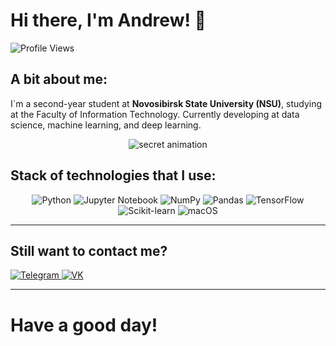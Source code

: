 # Hi there, I'm Andrew! 👋
![Profile Views](https://komarev.com/ghpvc/?username=F1ameX&color=red)
## A bit about me:
I`m a second-year student at **Novosibirsk State University (NSU)**, studying at the Faculty of Information Technology. Currently developing at data science, machine learning, and deep learning.

<p align="center">
  <img src="https://github.com/F1ameX/F1ameX/blob/main/secret_file.gif" alt="secret animation" />
</p>

## Stack of technologies that I use:
<div align="center">
  <img src="https://img.shields.io/badge/Python-3776AB?style=for-the-badge&logo=python&logoColor=white" alt="Python" />
  <img src="https://img.shields.io/badge/Jupyter-F37626?style=for-the-badge&logo=jupyter&logoColor=white" alt="Jupyter Notebook">
  <img src="https://img.shields.io/badge/NumPy-013243?style=for-the-badge&logo=numpy&logoColor=white" alt="NumPy" />
  <img src="https://img.shields.io/badge/Pandas-150458?style=for-the-badge&logo=pandas&logoColor=white" alt="Pandas" />
  <img src="https://img.shields.io/badge/TensorFlow-FF6F00?style=for-the-badge&logo=tensorflow&logoColor=white" alt="TensorFlow" />
  <img src="https://img.shields.io/badge/ScikitLearn-F7931E?style=for-the-badge&logo=scikit-learn&logoColor=white" alt="Scikit-learn" />
  <img src="https://img.shields.io/badge/macOS-000000?style=for-the-badge&logo=apple&logoColor=white" alt="macOS">
</div>

---

## Still want to contact me?
<div align="left">
  <a href="https://t.me/F1ameX" target="_blank">
    <img src="https://img.shields.io/badge/Telegram-2CA5E0?style=for-the-badge&logo=telegram&logoColor=white" alt="Telegram">
  </a>
  <a href="https://vk.com/andreyebanutuy" target="_blank">
    <img src="https://img.shields.io/badge/VK-4C75A3?style=for-the-badge&logo=vk&logoColor=white" alt="VK">
  </a>
</div>

---

# Have a good day!
